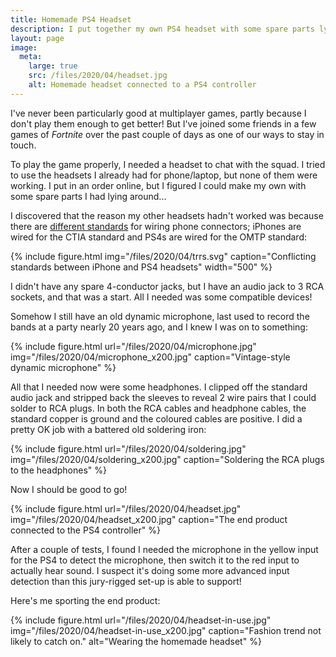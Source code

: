 ```yaml
---
title: Homemade PS4 Headset
description: I put together my own PS4 headset with some spare parts lying around...
layout: page
image:
  meta:
    large: true
    src: /files/2020/04/headset.jpg
    alt: Homemade headset connected to a PS4 controller
---
```


I've never been particularly good at multiplayer games, partly because I don't play them enough to get better! But I've joined some friends in a few games of _Fortnite_ over the past couple of days as one of our ways to stay in touch.

To play the game properly, I needed a headset to chat with the squad. I tried to use the headsets I already had for phone/laptop, but none of them were working. I put in an order online, but I figured I could make my own with some spare parts I had lying around...

I discovered that the reason my other headsets hadn't worked was because there are [different standards](https://en.wikipedia.org/wiki/Phone_connector_(audio)#TRRS_standards) for wiring phone connectors; iPhones are wired for the CTIA standard and PS4s are wired for the OMTP standard:

{% include figure.html img="/files/2020/04/trrs.svg" caption="Conflicting standards between iPhone and PS4 headsets" width="500" %}

I didn't have any spare 4-conductor jacks, but I have an audio jack to 3 RCA sockets, and that was a start. All I needed was some compatible devices!

Somehow I still have an old dynamic microphone, last used to record the bands at a party nearly 20 years ago, and I knew I was on to something:

{% include figure.html url="/files/2020/04/microphone.jpg" img="/files/2020/04/microphone_x200.jpg" caption="Vintage-style dynamic microphone" %}

All that I needed now were some headphones. I clipped off the standard audio jack and stripped back the sleeves to reveal 2 wire pairs that I could solder to RCA plugs. In both the RCA cables and headphone cables, the standard copper is ground and the coloured cables are positive. I did a pretty OK job with a battered old soldering iron:

{% include figure.html url="/files/2020/04/soldering.jpg" img="/files/2020/04/soldering_x200.jpg" caption="Soldering the RCA plugs to the headphones" %}

Now I should be good to go!

{% include figure.html url="/files/2020/04/headset.jpg" img="/files/2020/04/headset_x200.jpg" caption="The end product connected to the PS4 controller" %}

After a couple of tests, I found I needed the microphone in the yellow input for the PS4 to detect the microphone, then switch it to the red input to actually hear sound. I suspect it's doing some more advanced input detection than this jury-rigged set-up is able to support!

Here's me sporting the end product:

{% include figure.html url="/files/2020/04/headset-in-use.jpg" img="/files/2020/04/headset-in-use_x200.jpg" caption="Fashion trend not likely to catch on." alt="Wearing the homemade headset" %}
